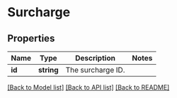 # Surcharge

## Properties
Name | Type | Description | Notes
------------ | ------------- | ------------- | -------------
**id** | **string** | The surcharge ID. | 

[[Back to Model list]](../../README.md#documentation-for-models) [[Back to API list]](../../README.md#documentation-for-api-endpoints) [[Back to README]](../../README.md)

